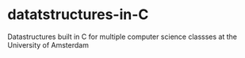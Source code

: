 # datatstructures-in-C
Datastructures built in C for multiple computer science classses at the University of Amsterdam
